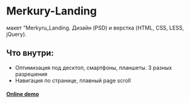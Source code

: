 # Merkury-Landing
макет "Merkyru_Landing. Дизайн (PSD) и верстка (HTML, CSS, LESS, jQuery).

## Что внутри:
* Оптимизация под десктоп, смартфоны, планшеты. 3 разных разрешения
* Навигация по странице, плавный page scroll

#### [Online demo]( https://locrun.github.io/Merkury-Landing/)

